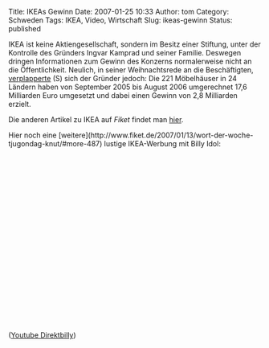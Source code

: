Title: IKEAs Gewinn
Date: 2007-01-25 10:33
Author: tom
Category: Schweden
Tags: IKEA, Video, Wirtschaft
Slug: ikeas-gewinn
Status: published

IKEA ist keine Aktiengesellschaft, sondern im Besitz einer Stiftung,
unter der Kontrolle des Gründers Ingvar Kamprad und seiner Familie.
Deswegen dringen Informationen zum Gewinn des Konzerns normalerweise
nicht an die Öffentlichkeit. Neulich, in seiner Weihnachtsrede an die
Beschäftigten,
[verplapperte](http://www.sr.se/Ekot/artikel.asp?artikel=1115592) (S)
sich der Gründer jedoch: Die 221 Möbelhäuser in 24 Ländern haben von
September 2005 bis August 2006 umgerechnet 17,6 Milliarden Euro
umgesetzt und dabei einen Gewinn von 2,8 Milliarden erzielt.

Die anderen Artikel zu IKEA auf *Fiket* findet man
[hier](http://www.fiket.de/tag/ikea).

<p>
Hier noch eine
[weitere](http://www.fiket.de/2007/01/13/wort-der-woche-tjugondag-knut/#more-487)
lustige IKEA-Werbung mit Billy Idol:  

<object width="425" height="350">
<param name="movie" value="http://www.youtube.com/v/h4wHHyexeVs"></param><param name="wmode" value="transparent"></param>

<embed src="http://www.youtube.com/v/h4wHHyexeVs" type="application/x-shockwave-flash" wmode="transparent" width="425" height="350">
</embed>
</object>
  
([Youtube Direktbilly](http://www.youtube.com/watch?v=h4wHHyexeVs))

</p>

